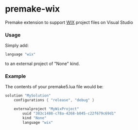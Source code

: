 # premake-wix

Premake extension to support [WIX](http://http://wixtoolset.org/) project files on Visual Studio

### Usage ###

Simply add:
```lua
language "wix"
```
to an external project of "None" kind.

### Example ###

The contents of your premake5.lua file would be:

```lua
solution "MySolution"
	configurations { "release", "debug" }

	externalproject "MyWixProject"
		uuid "383c1488-c78a-4268-b045-c22f679c69d1"
		kind "None"
		language "wix"
```
